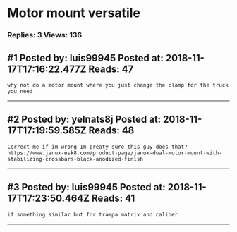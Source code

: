 # Motor mount versatile

### Replies: 3 Views: 136

## \#1 Posted by: luis99945 Posted at: 2018-11-17T17:16:22.477Z Reads: 47

```
why not do a motor mount where you just change the clamp for the truck you need
```

---
## \#2 Posted by: yelnats8j Posted at: 2018-11-17T17:19:59.585Z Reads: 48

```
Correct me if im wrong Im preaty sure this guy does that?
https://www.janux-esk8.com/product-page/janux-dual-motor-mount-with-stabilizing-crossbars-black-anodized-finish
```

---
## \#3 Posted by: luis99945 Posted at: 2018-11-17T17:23:50.464Z Reads: 41

```
if something similar but for trampa matrix and caliber
```

---
